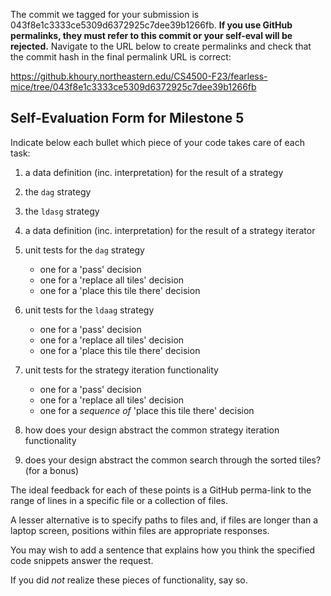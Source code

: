 The commit we tagged for your submission is 043f8e1c3333ce5309d6372925c7dee39b1266fb.
**If you use GitHub permalinks, they must refer to this commit or your self-eval will be rejected.**
Navigate to the URL below to create permalinks and check that the commit hash in the final permalink URL is correct:

https://github.khoury.northeastern.edu/CS4500-F23/fearless-mice/tree/043f8e1c3333ce5309d6372925c7dee39b1266fb

## Self-Evaluation Form for Milestone 5

Indicate below each bullet which piece of your code takes care of each task:

1. a data definition (inc. interpretation) for the result of a strategy

2. the `dag` strategy 

3. the `ldasg` strategy 

4. a data definition (inc. interpretation) for the result of a strategy iterator

5. unit tests for the `dag` strategy
   - one for a 'pass' decision
   - one for a 'replace all tiles' decision
   - one for a 'place this tile there' decision

6. unit tests for the `ldaag` strategy
   - one for a 'pass' decision
   - one for a 'replace all tiles' decision
   - one for a 'place this tile there' decision

7. unit tests for the strategy iteration functionality 
   - one for a 'pass' decision
   - one for a 'replace all tiles' decision
   - one for a _sequence of_ 'place this tile there' decision

8. how does your design abstract the common strategy iteration functionality 

9. does your design abstract the common search through the sorted tiles?
   (for a bonus)
   
The ideal feedback for each of these points is a GitHub perma-link to
the range of lines in a specific file or a collection of files.

A lesser alternative is to specify paths to files and, if files are
longer than a laptop screen, positions within files are appropriate
responses.

You may wish to add a sentence that explains how you think the
specified code snippets answer the request.

If you did *not* realize these pieces of functionality, say so.


